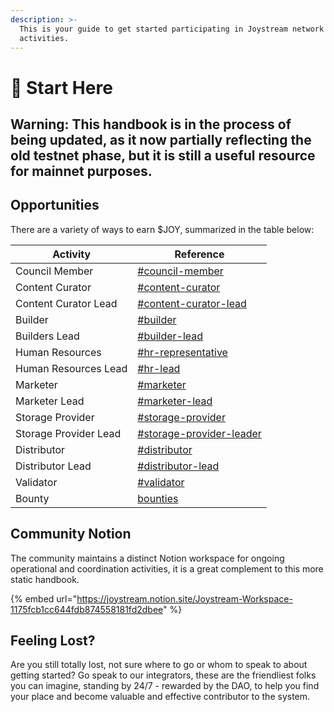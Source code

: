 ```yaml
---
description: >-
  This is your guide to get started participating in Joystream network
  activities.
---
```


# 🎯 Start Here

## Warning: This handbook is in the process of being updated, as it now partially reflecting the old testnet phase, but it is still a useful resource for mainnet purposes.

## Opportunities

There are a variety of ways to earn $JOY, summarized in the table below:

| Activity              | Reference                                                                         |
| --------------------- | --------------------------------------------------------------------------------- |
| Council Member        | [#council-member](system/council.md#council-member "mention")                     |
| Content Curator       | [#content-curator](system/content-directory/#content-curator "mention")           |
| Content Curator Lead  | [#content-curator-lead](system/content-directory/#content-curator-lead "mention") |
| Builder               | [#builder](system/builders.md#builder "mention")                                  |
| Builders Lead         | [#builder-lead](system/builders.md#builder-lead "mention")                        |
| Human Resources       | [#hr-representative](system/human-resources.md#hr-representative "mention")       |
| Human Resources Lead  | [#hr-lead](system/human-resources.md#hr-lead "mention")                           |
| Marketer              | [#marketer](system/marketers.md#marketer "mention")                               |
| Marketer Lead         | [#marketer-lead](system/marketers.md#marketer-lead "mention")                     |
| Storage Provider      | [#storage-provider](system/storage/#storage-provider "mention")                   |
| Storage Provider Lead | [#storage-provider-leader](system/storage/#storage-provider-leader "mention")     |
| Distributor           | [#distributor](system/storage/#distributor "mention")                             |
| Distributor Lead      | [#distributor-lead](system/storage/#distributor-lead "mention")                   |
| Validator             | [#validator](system/validation.md#validator "mention")                            |
| Bounty                | [bounties](system/bounties/ "mention")                                            |

## Community Notion

The community maintains a distinct Notion workspace for ongoing operational and coordination activities, it is a great complement to this more static handbook.

{% embed url="https://joystream.notion.site/Joystream-Workspace-1175fcb1cc644fdb874558181fd2dbee" %}

## Feeling Lost?

Are you still totally lost, not sure where to go or whom to speak to about getting started? Go speak to our integrators, these are the friendliest folks you can imagine, standing by 24/7 - rewarded by the DAO, to help you find your place and become valuable and effective contributor to the system.
